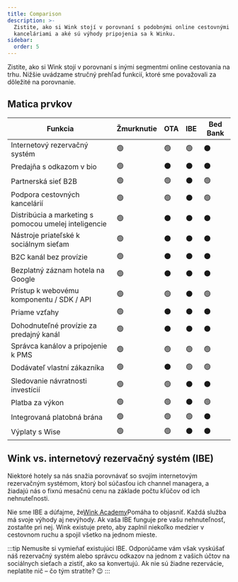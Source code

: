 ```yaml
---
title: Comparison
description: >-
  Zistite, ako si Wink stojí v porovnaní s podobnými online cestovnými
  kanceláriami a aké sú výhody pripojenia sa k Winku.
sidebar:
  order: 5
---
```

Zistite, ako si Wink stojí v porovnaní s inými segmentmi online cestovania na trhu. Nižšie uvádzame stručný prehľad funkcií, ktoré sme považovali za dôležité na porovnanie.

## Matica prvkov

| Funkcia | Žmurknutie | OTA | IBE | Bed Bank
| ----------------------- | -- | -- | -- | -- |
| Internetový rezervačný systém | 🟢 | 🟢 | 🟢 | ⚫️ |
| Predajňa s odkazom v bio | 🟢 | ⚫️ | ⚫️ | ⚫️ |
| Partnerská sieť B2B | 🟢 | 🟢 | ⚫️ | 🟢 |
| Podpora cestovných kancelárií | 🟢 | 🟢 | ⚫️ | 🟢 |
| Distribúcia a marketing s pomocou umelej inteligencie | 🟢 | ⚫️ | ⚫️ | ⚫️ |
| Nástroje priateľské k sociálnym sieťam | 🟢 | ⚫️ | ⚫️ | ⚫️ |
| B2C kanál bez provízie | 🟢 | ⚫️ | ⚫️ | ⚫️ |
| Bezplatný záznam hotela na Google | 🟢 | ⚫️ | ⚫️ | ⚫️ |
| Prístup k webovému komponentu / SDK / API | 🟢 | 🟢 | ⚫️ | 🟢 |
| Priame vzťahy | 🟢 | ⚫️ | ⚫️ | ⚫️ |
| Dohodnuteľné provízie za predajný kanál | 🟢 | ⚫️ | ⚫️ | ⚫️ |
| Správca kanálov a pripojenie k PMS | 🟢 | 🟢 | 🟢 | 🟢 |
| Dodávateľ vlastní zákazníka | 🟢 | ⚫️ | 🟢 | 🟢 |
| Sledovanie návratnosti investícií | 🟢 | 🟢 | ⚫️ | ⚫️ |
| Platba za výkon | 🟢 | 🟢 | ⚫️ | 🟢 |
| Integrovaná platobná brána | 🟢 | 🟢 | 🟢 | ⚫️ |
| Výplaty s Wise | 🟢 | 🟢 | ⚫️ | ⚫️ |

## Wink vs. internetový rezervačný systém (IBE)

Niektoré hotely sa nás snažia porovnávať so svojím internetovým rezervačným systémom, ktorý bol súčasťou ich channel managera, a žiadajú nás o fixnú mesačnú cenu na základe počtu kľúčov od ich nehnuteľnosti.

Nie sme IBE a dúfajme, že[Wink Academy](/)Pomáha to objasniť. Každá služba má svoje výhody aj nevýhody. Ak vaša IBE funguje pre vašu nehnuteľnosť, zostaňte pri nej.
Wink existuje preto, aby zaplnil niekoľko medzier v cestovnom ruchu a spojil všetko na jednom mieste.

:::tip
Nemusíte si vymieňať existujúci IBE. Odporúčame vám však vyskúšať náš rezervačný systém alebo správcu odkazov na jednom z vašich účtov na sociálnych sieťach a zistiť, ako sa konvertujú. Ak nie sú žiadne rezervácie, neplatíte nič – čo tým stratíte? 😉
:::

